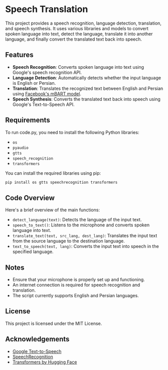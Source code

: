 # Speech Translation

This project provides a speech recognition, language detection, translation, and speech synthesis. It uses various libraries and models to convert spoken language into text, detect the language, translate it into another language, and finally convert the translated text back into speech.

## Features

- **Speech Recognition**: Converts spoken language into text using Google's speech recognition API.
- **Language Detection**: Automatically detects whether the input language is English or Persian.
- **Translation**: Translates the recognized text between English and Persian using [Facebook's mBART model](https://huggingface.co/facebook/mbart-large-50-many-to-many-mmt).
- **Speech Synthesis**: Converts the translated text back into speech using Google's Text-to-Speech API.

## Requirements

To run code.py, you need to install the following Python libraries:

- `os`
- `pyaudio`
- `gtts`
- `speech_recognition`
- `transformers`

You can install the required libraries using pip:

```bash
pip install os gtts speechrecognition transformers
```

## Code Overview

Here's a brief overview of the main functions:

- `detect_language(text)`: Detects the language of the input text.
- `speech_to_text()`: Listens to the microphone and converts spoken language into text.
- `translate_text(text, src_lang, dest_lang)`: Translates the input text from the source language to the destination language.
- `text_to_speech(text, lang)`: Converts the input text into speech in the specified language.

## Notes

- Ensure that your microphone is properly set up and functioning.
- An internet connection is required for speech recognition and translation.
- The script currently supports English and Persian languages.

## License

This project is licensed under the MIT License.

## Acknowledgements

- [Google Text-to-Speech](https://pypi.org/project/gTTS/)
- [SpeechRecognition](https://pypi.org/project/SpeechRecognition/)
- [Transformers by Hugging Face](https://huggingface.co/transformers/)
